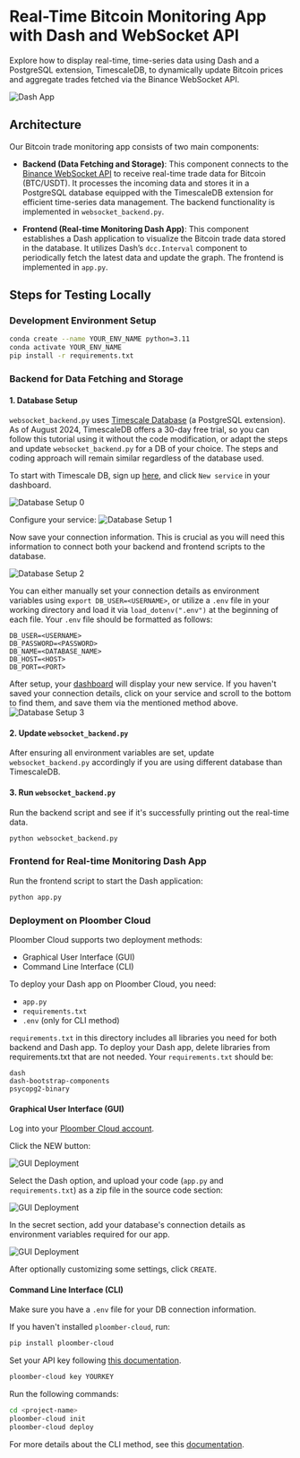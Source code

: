 # Real-Time Bitcoin Monitoring App with Dash and WebSocket API 

Explore how to display real-time, time-series data using Dash and a PostgreSQL extension, TimescaleDB, to dynamically update Bitcoin prices and aggregate trades fetched via the Binance WebSocket API.

![Dash App](images/dashboard.png)

## Architecture
Our Bitcoin trade monitoring app consists of two main components:

- **Backend (Data Fetching and Storage)**: This component connects to the [Binance WebSocket API](https://developers.binance.com/docs/binance-spot-api-docs/web-socket-streams) to receive real-time trade data for Bitcoin (BTC/USDT). It processes the incoming data and stores it in a PostgreSQL database equipped with the TimescaleDB extension for efficient time-series data management. The backend functionality is implemented in `websocket_backend.py`.

- **Frontend (Real-time Monitoring Dash App)**: This component establishes a Dash application to visualize the Bitcoin trade data stored in the database. It utilizes Dash’s `dcc.Interval` component to periodically fetch the latest data and update the graph. The frontend is implemented in `app.py`.

## Steps for Testing Locally

### Development Environment Setup
```sh
conda create --name YOUR_ENV_NAME python=3.11
conda activate YOUR_ENV_NAME
pip install -r requirements.txt
```

### Backend for Data Fetching and Storage
#### 1. Database Setup
`websocket_backend.py` uses [Timescale Database](https://www.timescale.com/) (a PostgreSQL extension). As of August 2024, TimescaleDB offers a 30-day free trial, so you can follow this tutorial using it without the code modification, or adapt the steps and update `websocket_backend.py` for a DB of your choice. The steps and coding approach will remain similar regardless of the database used.

To start with Timescale DB, sign up [here](https://console.cloud.timescale.com/signup), and click `New service` in your dashboard.

![Database Setup 0](images/timescale0.png)

Configure your service:
![Database Setup 1](images/timescale1.png)

Now save your connection information. This is crucial as you will need this information to connect both your backend and frontend scripts to the database.

![Database Setup 2](images/timescale2.png)

You can either manually set your connection details as environment variables using `export DB_USER=<USERNAME>`, or utilize a `.env` file in your working directory and load it via `load_dotenv(".env")` at the beginning of each file. Your `.env` file should be formatted as follows:

```
DB_USER=<USERNAME>
DB_PASSWORD=<PASSWORD>
DB_NAME=<DATABASE_NAME>
DB_HOST=<HOST>
DB_PORT=<PORT>
```

After setup, your [dashboard](https://console.cloud.timescale.com/dashboard/services) will display your new service. If you haven't saved your connection details, click on your service and scroll to the bottom to find them, and save them via the mentioned method above.
![Database Setup 3](images/timescale3.png)

#### 2. Update `websocket_backend.py` 
After ensuring all environment variables are set, update `websocket_backend.py` accordingly if you are using different database than TimescaleDB.

#### 3. Run `websocket_backend.py` 
Run the backend script and see if it's successfully printing out the real-time data.
```sh
python websocket_backend.py
```

### Frontend for Real-time Monitoring Dash App

Run the frontend script to start the Dash application:
```sh
python app.py
```

### Deployment on Ploomber Cloud

Ploomber Cloud supports two deployment methods:
- Graphical User Interface (GUI)
- Command Line Interface (CLI)

To deploy your Dash app on Ploomber Cloud, you need:

- `app.py`
- `requirements.txt`
- `.env` (only for CLI method)

`requirements.txt` in this directory includes all libraries you need for both backend and Dash app. To deploy your Dash app, delete libraries from requirements.txt that are not needed. Your `requirements.txt` should be: 
```
dash
dash-bootstrap-components
psycopg2-binary
```

#### Graphical User Interface (GUI)

Log into your [Ploomber Cloud account](https://www.platform.ploomber.io/applications).

Click the NEW button:

![GUI Deployment](images/gui_deploy1.png)

Select the Dash option, and upload your code (`app.py` and `requirements.txt`) as a zip file in the source code section:

![GUI Deployment](images/gui_deploy2.png)

In the secret section, add your database's connection details as environment variables required for our app.

![GUI Deployment](images/gui_deploy3.png)

After optionally customizing some settings, click `CREATE`.

#### Command Line Interface (CLI)
Make sure you have a `.env` file for your DB connection information.

If you haven't installed `ploomber-cloud`, run:
```sh
pip install ploomber-cloud
```

Set your API key following [this documentation](https://docs.cloud.ploomber.io/en/latest/quickstart/apikey.html).
```sh
ploomber-cloud key YOURKEY
```

Run the following commands:
```sh
cd <project-name>
ploomber-cloud init
ploomber-cloud deploy
```

For more details about the CLI method, see this [documentation](https://docs.cloud.ploomber.io/en/latest/user-guide/cli.html).